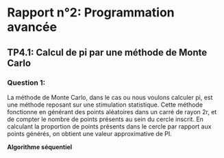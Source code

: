 # Rapport n°2: Programmation avancée

## TP4.1: Calcul de pi par une méthode de Monte Carlo

### Question 1:

La méthode de Monte Carlo, dans le cas ou nous voulons calculer pi, est une méthode reposant sur une stimulation statistique. Cette méthode fonctionne en générant des points aléatoires dans un carré de rayon 2r, et de compter le nombre de points présents au sein du cercle inscrit. En calculant la proportion de points présents dans le cercle par rapport aux points générés, on obtient une valeur approximative de PI.

**Algorithme séquentiel**

